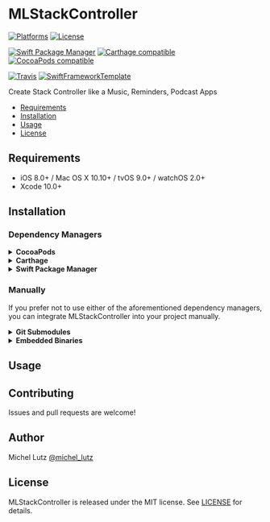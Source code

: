 # MLStackController

[![Platforms](https://img.shields.io/cocoapods/p/MLStackController.svg)](https://cocoapods.org/pods/MLStackController)
[![License](https://img.shields.io/cocoapods/l/MLStackController.svg)](https://raw.githubusercontent.com/micheltlutz/MLStackController/master/LICENSE)

[![Swift Package Manager](https://img.shields.io/badge/Swift%20Package%20Manager-compatible-brightgreen.svg)](https://github.com/apple/swift-package-manager)
[![Carthage compatible](https://img.shields.io/badge/Carthage-compatible-4BC51D.svg?style=flat)](https://github.com/Carthage/Carthage)
[![CocoaPods compatible](https://img.shields.io/cocoapods/v/MLStackController.svg)](https://cocoapods.org/pods/MLStackController)

[![Travis](https://img.shields.io/travis/micheltlutz/MLStackController/master.svg)](https://travis-ci.org/micheltlutz/MLStackController/branches)
[![SwiftFrameworkTemplate](https://img.shields.io/badge/SwiftFramework-Template-red.svg)](http://github.com/RahulKatariya/SwiftFrameworkTemplate)

Create Stack Controller like a Music, Reminders, Podcast Apps

- [Requirements](#requirements)
- [Installation](#installation)
- [Usage](#usage)
- [License](#license)

## Requirements

- iOS 8.0+ / Mac OS X 10.10+ / tvOS 9.0+ / watchOS 2.0+
- Xcode 10.0+

## Installation

### Dependency Managers
<details>
  <summary><strong>CocoaPods</strong></summary>

[CocoaPods](http://cocoapods.org) is a dependency manager for Cocoa projects. You can install it with the following command:

```bash
$ gem install cocoapods
```

To integrate MLStackController into your Xcode project using CocoaPods, specify it in your `Podfile`:

```ruby
source 'https://github.com/CocoaPods/Specs.git'
platform :ios, '8.0'
use_frameworks!

pod 'MLStackController', '~> 1.0.0'
```

Then, run the following command:

```bash
$ pod install
```

</details>

<details>
  <summary><strong>Carthage</strong></summary>

[Carthage](https://github.com/Carthage/Carthage) is a decentralized dependency manager that automates the process of adding frameworks to your Cocoa application.

You can install Carthage with [Homebrew](http://brew.sh/) using the following command:

```bash
$ brew update
$ brew install carthage
```

To integrate MLStackController into your Xcode project using Carthage, specify it in your `Cartfile`:

```ogdl
github "micheltlutz/MLStackController" ~> 1.0.0
```

</details>

<details>
  <summary><strong>Swift Package Manager</strong></summary>

To use MLStackController as a [Swift Package Manager](https://swift.org/package-manager/) package just add the following in your Package.swift file.

``` swift
// swift-tools-version:4.2

import PackageDescription

let package = Package(
    name: "HelloMLStackController",
    dependencies: [
        .package(url: "https://github.com/micheltlutz/MLStackController.git", .upToNextMajor(from: "1.0.0"))
    ],
    targets: [
        .target(name: "HelloMLStackController", dependencies: ["MLStackController"])
    ]
)
```
</details>

### Manually

If you prefer not to use either of the aforementioned dependency managers, you can integrate MLStackController into your project manually.

<details>
  <summary><strong>Git Submodules</strong></summary><p>

- Open up Terminal, `cd` into your top-level project directory, and run the following command "if" your project is not initialized as a git repository:

```bash
$ git init
```

- Add MLStackController as a git [submodule](http://git-scm.com/docs/git-submodule) by running the following command:

```bash
$ git submodule add https://github.com/micheltlutz/MLStackController.git
$ git submodule update --init --recursive
```

- Open the new `MLStackController` folder, and drag the `MLStackController.xcodeproj` into the Project Navigator of your application's Xcode project.

    > It should appear nested underneath your application's blue project icon. Whether it is above or below all the other Xcode groups does not matter.

- Select the `MLStackController.xcodeproj` in the Project Navigator and verify the deployment target matches that of your application target.
- Next, select your application project in the Project Navigator (blue project icon) to navigate to the target configuration window and select the application target under the "Targets" heading in the sidebar.
- In the tab bar at the top of that window, open the "General" panel.
- Click on the `+` button under the "Embedded Binaries" section.
- You will see two different `MLStackController.xcodeproj` folders each with two different versions of the `MLStackController.framework` nested inside a `Products` folder.

    > It does not matter which `Products` folder you choose from.

- Select the `MLStackController.framework`.

- And that's it!

> The `MLStackController.framework` is automagically added as a target dependency, linked framework and embedded framework in a copy files build phase which is all you need to build on the simulator and a device.

</p></details>

<details>
  <summary><strong>Embedded Binaries</strong></summary><p>

- Download the latest release from https://github.com/micheltlutz/MLStackController/releases
- Next, select your application project in the Project Navigator (blue project icon) to navigate to the target configuration window and select the application target under the "Targets" heading in the sidebar.
- In the tab bar at the top of that window, open the "General" panel.
- Click on the `+` button under the "Embedded Binaries" section.
- Add the downloaded `MLStackController.framework`.
- And that's it!

</p></details>

## Usage

## Contributing

Issues and pull requests are welcome!

## Author

Michel Lutz [@michel_lutz](https://twitter.com/michel_lutz)

## License

MLStackController is released under the MIT license. See [LICENSE](https://github.com/micheltlutz/MLStackController/blob/master/LICENSE) for details.
